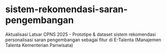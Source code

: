 # sistem-rekomendasi-saran-pengembangan
Aktualisasi Latsar CPNS 2025 - Prototipe &amp; dataset sistem rekomendasi personalisasi saran pengembangan sebagai fitur di E-Talenta (Manajemen Talenta Kementerian Pariwisata)
